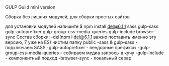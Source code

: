 GULP Guild mini version

Сборка без лишних модулей, для сборки простых сайтов

для установки модулей напишите
$ npm install del@6.1.1 sass gulp-sass gulp-autoprefixer gulp-group-css-media-queries gulp-include browser-sync
Состав сборки:
-del(npm i del@6.1.1 важно поставить именно эту версию, 7 уже на ES) чистим папку public
-sass & gulp-sass - подключаем SASS
-gulp-autoprefixer - вендорные префиксы
-gulp-group-css-media-queries - собираем медиа запросы в кучу
-gulp-include - компонентный подход
-browser-sync - локальный сервр

